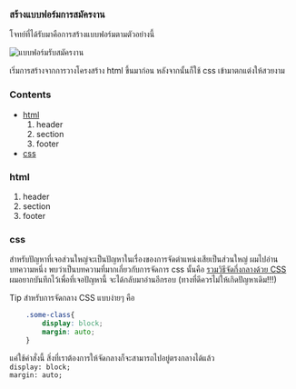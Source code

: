 ### สร้างแบบฟอร์มการสมัครงาน

โจทย์ที่ได้รับมาคือการสร้างแบบฟอร์มตามตัวอย่างนี้ 

![แบบฟอร์มรับสมัครงาน](https://i.pinimg.com/736x/1d/e0/d1/1de0d13b2d96742e3dc7ffc6656b759b.jpg)

เริ่มการสร้างจากการวางโครงสร้าง html ขึ้นมาก่อน หลังจากนั้นก็ใช้ css เข้ามาตกแต่งให้สวยงาม

### Contents
* [html](#html)
    1. header
    2. section
    3. footer
* [css]()


### html
1. header
2. section
3. footer

### css
สำหรับปัญหาที่เจอส่วนใหญ่จะเป็นปัญหาในเรื่องของการจัดตำแหน่งเสียเป็นส่วนใหญ่ ผมไปอ่านบทความหนึ่ง พบว่าเป็นบทความที่มากเกี่ยวกับการจัดการ css นั้นคือ  [รวมวิธีจัดกึ่งกลางด้วย CSS](https://www.jir4yu.me/2014/centering-in-css/) ผมอยากบันทึกไว้เพื่อที่เจอปัญหานี้ จะได้กลับมาอ่านอีกรอบ (ทางที่ดีควรไม่ให้เกิดปัญหาเดิม!!!)

Tip สำหรับการจัดกลาง CSS แบบง่ายๆ คือ 
```css
    .some-class{
        display: block;
        margin: auto;
    }

```
แค่ใช้คำสั่งนี้ สิ่งที่เราต้องการให้จัดกลางก็จะสามารถไปอยู่ตรงกลางได้แล้ว  
    `display: block;  `  
    `margin: auto;` 